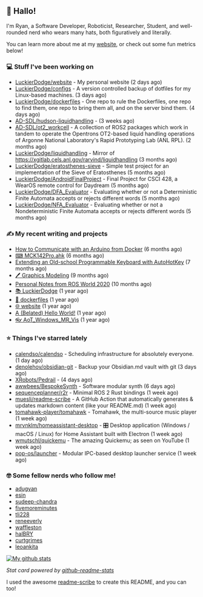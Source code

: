 ## 👋 Hallo!

I'm Ryan, a Software Developer, Roboticist, Researcher, Student, and well-rounded nerd who wears many hats, both figuratively and literally.

You can learn more about me at my [website](https://ryandlewis.dev), or check out some fun metrics below!

### 💻 Stuff I've been working on

- [LuckierDodge/website](https://github.com/LuckierDodge/website) - My personal website (2 days ago)
- [LuckierDodge/configs](https://github.com/LuckierDodge/configs) - A version controlled backup of dotfiles for my Linux-based machines. (3 days ago)
- [LuckierDodge/dockerfiles](https://github.com/LuckierDodge/dockerfiles) - One repo to rule the Dockerfiles, one repo to find them, one repo to bring them all, and on the server bind them. (4 days ago)
- [AD-SDL/hudson-liquidhandling](https://github.com/AD-SDL/hudson-liquidhandling) -  (3 weeks ago)
- [AD-SDL/ot2_workcell](https://github.com/AD-SDL/ot2_workcell) - A collection of ROS2 packages which work in tandem to operate the Opentrons OT2-based liquid handling operations of Argonne National Laboratory&#39;s Rapid Prototyping Lab (ANL RPL). (2 months ago)
- [LuckierDodge/liquidhandling](https://github.com/LuckierDodge/liquidhandling) - Mirror of https://xgitlab.cels.anl.gov/rarvind/liquidhandling (3 months ago)
- [LuckierDodge/eratosthenes-sieve](https://github.com/LuckierDodge/eratosthenes-sieve) - Simple test project for an implementation of the Sieve of Eratosthenes (5 months ago)
- [LuckierDodge/AndroidFinalProject](https://github.com/LuckierDodge/AndroidFinalProject) - Final Project for CSCI 428, a WearOS remote control for Daydream (5 months ago)
- [LuckierDodge/DFA_Evaluator](https://github.com/LuckierDodge/DFA_Evaluator) - Evaluating whether or not a Deterministic Finite Automata accepts or rejects different words (5 months ago)
- [LuckierDodge/NFA_Evaluator](https://github.com/LuckierDodge/NFA_Evaluator) - Evaluating whether or not a Nondeterministic Finite Automata accepts or rejects different words (5 months ago)

### ✍ My recent writing and projects

- [How to Communicate with an Arduino from Docker](https://ryandlewis.dev/posts/howtoarduinodocker/) (6 months ago)
- [⌨ MCK142Pro.ahk](https://ryandlewis.dev/projects/mck142pro/) (6 months ago)
- [Extending an Old-school Programmable Keyboard with AutoHotKey](https://ryandlewis.dev/posts/mck142pro/) (7 months ago)
- [🖊 Graphics Modeling](https://ryandlewis.dev/projects/graphics/) (9 months ago)
- [Personal Notes from ROS World 2020](https://ryandlewis.dev/posts/rosworld2020/) (10 months ago)
- [📚 LuckierDodge](https://ryandlewis.dev/projects/README/) (1 year ago)
- [🐋 dockerfiles](https://ryandlewis.dev/projects/dockerfiles/) (1 year ago)
- [🌐 website](https://ryandlewis.dev/projects/website/) (1 year ago)
- [A (Belated) Hello World!](https://ryandlewis.dev/posts/helloworld/) (1 year ago)
- [👓 AoT_Windows_MR_Vis](https://ryandlewis.dev/projects/aot_wmr_vis/) (1 year ago)

### ⭐ Things I've starred lately

- [calendso/calendso](https://github.com/calendso/calendso) - Scheduling infrastructure for absolutely everyone. (1 day ago)
- [denolehov/obsidian-git](https://github.com/denolehov/obsidian-git) - Backup your Obsidian.md vault with git (3 days ago)
- [XRobots/Pedrail](https://github.com/XRobots/Pedrail) -  (4 days ago)
- [awwbees/BespokeSynth](https://github.com/awwbees/BespokeSynth) - Software modular synth (6 days ago)
- [sequenceplanner/r2r](https://github.com/sequenceplanner/r2r) - Minimal ROS 2 Rust bindings (1 week ago)
- [muesli/readme-scribe](https://github.com/muesli/readme-scribe) - A GitHub Action that automatically generates &amp; updates markdown content (like your README.md) (1 week ago)
- [tomahawk-player/tomahawk](https://github.com/tomahawk-player/tomahawk) - Tomahawk, the multi-source music player (1 week ago)
- [mrvnklm/homeassistant-desktop](https://github.com/mrvnklm/homeassistant-desktop) - 🎛 Desktop application (Windows / macOS / Linux) for Home Assistant built with Electron (1 week ago)
- [wmutschl/quickemu](https://github.com/wmutschl/quickemu) - The amazing Quickemu; as seen on YouTube (1 week ago)
- [pop-os/launcher](https://github.com/pop-os/launcher) - Modular IPC-based desktop launcher service (1 week ago)

### 🤓 Some fellow nerds who follow me!

- [adugyan](https://github.com/adugyan)
- [esin](https://github.com/esin)
- [sudeep-chandra](https://github.com/sudeep-chandra)
- [fivemoreminutes](https://github.com/fivemoreminutes)
- [tli228](https://github.com/tli228)
- [reneeverly](https://github.com/reneeverly)
- [waffleston](https://github.com/waffleston)
- [halBRY](https://github.com/halBRY)
- [curtgrimes](https://github.com/curtgrimes)
- [leoankita](https://github.com/leoankita)

[![My github stats](https://github-readme-stats.vercel.app/api?username=luckierdodge&count_private=true&show_icons=true&theme=nord)](https://github.com/anuraghazra/github-readme-stats)

_Stat card powered by [github-readme-stats](https://github.com/anuraghazra/github-readme-stats)_

I used the awesome [readme-scribe](https://github.com/muesli/readme-scribe) to create this README, and you can too!

